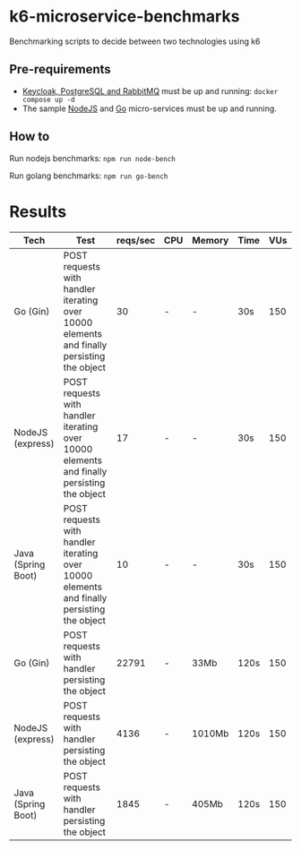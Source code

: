 # k6-microservice-benchmarks

Benchmarking scripts to decide between two technologies using k6

## Pre-requirements

- [Keycloak, PostgreSQL and RabbitMQ](https://github.com/aveiga/basic-golang-staticfile-server/blob/main/docker-compose.yml) must be up and running: `docker compose up -d`
- The sample [NodeJS](https://github.com/aveiga/basic-express-staticfile-server) and [Go](https://github.com/aveiga/basic-golang-staticfile-server) micro-services must be up and running.

## How to

Run nodejs benchmarks: `npm run node-bench`

Run golang benchmarks: `npm run go-bench`

# Results

| Tech               | Test                                                                                       | reqs/sec | CPU | Memory | Time | VUs |
| ------------------ | ------------------------------------------------------------------------------------------ | -------- | --- | ------ | ---- | --- |
| Go (Gin)           | POST requests with handler iterating over 10000 elements and finally persisting the object | 30       | -   | -      | 30s  | 150 |
| NodeJS (express)   | POST requests with handler iterating over 10000 elements and finally persisting the object | 17       | -   | -      | 30s  | 150 |
| Java (Spring Boot) | POST requests with handler iterating over 10000 elements and finally persisting the object | 10       | -   | -      | 30s  | 150 |
| Go (Gin)           | POST requests with handler persisting the object                                           | 22791    | -   | 33Mb   | 120s | 150 |
| NodeJS (express)   | POST requests with handler persisting the object                                           | 4136     | -   | 1010Mb | 120s | 150 |
| Java (Spring Boot) | POST requests with handler persisting the object                                           | 1845     | -   | 405Mb  | 120s | 150 |
